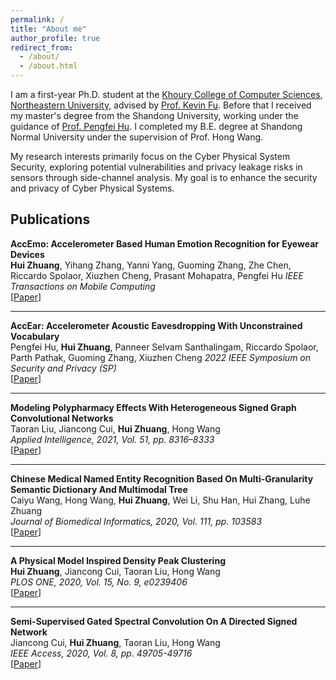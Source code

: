 ```yaml
---
permalink: /
title: "About me"
author_profile: true
redirect_from: 
  - /about/
  - /about.html
---
```

I am a first-year Ph.D. student at the [Khoury College of Computer Sciences](https://www.khoury.northeastern.edu/), [Northeastern University](https://www.northeastern.edu/), advised by [Prof. Kevin Fu](https://kevinfu.com/). Before that I received my master's degree from the Shandong University, working under the guidance of [Prof. Pengfei Hu](https://perfecthu.github.io/). I completed my B.E. degree at Shandong Normal University under the supervision of Prof. Hong Wang.

My research interests primarily focus on the Cyber Physical System Security, exploring potential vulnerabilities and privacy leakage risks in sensors through side-channel analysis. My goal is to enhance the security and privacy of Cyber Physical Systems.


## Publications

**AccEmo: Accelerometer Based Human Emotion Recognition for Eyewear Devices**  
**Hui Zhuang**, Yihang Zhang, Yanni Yang, Guoming Zhang, Zhe Chen, Riccardo Spolaor, Xiuzhen Cheng, Prasant Mohapatra, Pengfei Hu 
*IEEE Transactions on Mobile Computing*  
[[Paper](https://ieeexplore.ieee.org/stamp/stamp.jsp?arnumber=10839591)]

---

**AccEar: Accelerometer Acoustic Eavesdropping With Unconstrained Vocabulary**  
Pengfei Hu, **Hui Zhuang**, Panneer Selvam Santhalingam, Riccardo Spolaor, Parth Pathak, Guoming Zhang, Xiuzhen Cheng
*2022 IEEE Symposium on Security and Privacy (SP)*  
[[Paper](https://doi.org/10.1109/SP46214.2022.9833716)]

---

**Modeling Polypharmacy Effects With Heterogeneous Signed Graph Convolutional Networks**  
Taoran Liu, Jiancong Cui, **Hui Zhuang**, Hong Wang  
*Applied Intelligence, 2021, Vol. 51, pp. 8316–8333*  
[[Paper](https://link.springer.com/article/10.1007/s10489-021-02296-4)]

---

**Chinese Medical Named Entity Recognition Based On Multi-Granularity Semantic Dictionary And Multimodal Tree**  
Caiyu Wang, Hong Wang, **Hui Zhuang**, Wei Li, Shu Han, Hui Zhang, Luhe Zhuang    
*Journal of Biomedical Informatics, 2020, Vol. 111, pp. 103583*  
[[Paper](https://www.sciencedirect.com/science/article/pii/S1532046420302112)]

---

**A Physical Model Inspired Density Peak Clustering**  
**Hui Zhuang**, Jiancong Cui, Taoran Liu, Hong Wang  
*PLOS ONE, 2020, Vol. 15, No. 9, e0239406*  
[[Paper](https://journals.plos.org/plosone/article?id=10.1371/journal.pone.0239406)]

---

**Semi-Supervised Gated Spectral Convolution On A Directed Signed Network**  
Jiancong Cui, **Hui Zhuang**, Taoran Liu, Hong Wang  
*IEEE Access, 2020, Vol. 8, pp. 49705-49716*  
[[Paper](https://ieeexplore.ieee.org/abstract/document/9031355)]
